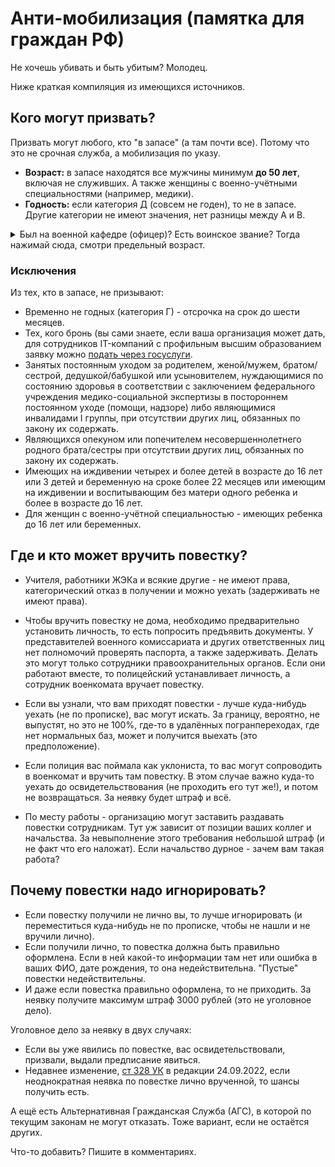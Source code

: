 # Анти-мобилизация (памятка для граждан РФ)

Не хочешь убивать и быть убитым? Молодец.

Ниже краткая компиляция из имеющихся источников.

## Кого могут призвать?

Призвать могут любого, кто "в запасе" (а там почти все). Потому что это не срочная служба, а мобилизация по указу.

- **Возраст:** в запасе находятся все мужчины минимум **до 50 лет**, включая не служивших. А также женщины с военно-учётными специальностями (например, медики).
- **Годность:** если категория Д (совсем не годен), то не в запасе. Другие категории не имеют значения, нет разницы между А и В.

<details>
  <summary>Был на военной кафедре (офицер)? Есть воинское звание? Тогда нажимай сюда, смотри предельный возраст.</summary>
  
  | Звание          | В запасе до... |
  | :-------------- | :------------- |
  | Рядовой / не служивший | 50 лет  |
  | Младшие офицеры        | 60 лет  |
  | Майоры, капитаны 3 ранга, подполковники, капитаны 2 ранга | 65 лет |
  | Выше | бессрочно |

</details>

### Исключения

Из тех, кто в запасе, не призывают:
- Временно не годных (категория Г) - отсрочка на срок до шести месяцев.
- Тех, кого бронь (вы сами знаете, если ваша организация может дать, для сотрудников IT-компаний с профильным высшим образованием заявку можно [подать через госуслуги](https://www.gosuslugi.ru/600749/1/form).
- Занятых постоянным уходом за родителем, женой/мужем, братом/сестрой, дедушкой/бабушкой или усыновителем, нуждающимися по состоянию здоровья в соответствии с заключением федерального учреждения медико-социальной экспертизы в постороннем постоянном уходе (помощи, надзоре) либо являющимися инвалидами I группы, при отсутствии других лиц, обязанных по закону их содержать.
- Являющихся опекуном или попечителем несовершеннолетнего родного брата/сестры при отсутствии других лиц, обязанных по закону их содержать. 
- Имеющих на иждивении четырех и более детей в возрасте до 16 лет или 3 детей и беременную на сроке более 22 месяцев или имеющим на иждивении и воспитывающим без матери одного ребенка и более в возрасте до 16 лет.
- Для женщин с военно-учётной специальностью - имеющих ребенка до 16 лет или беременных.

## Где и кто может вручить повестку?

- Учителя, работники ЖЭКа и всякие другие - не имеют права, категорический отказ в получении и можно уехать (задерживать не имеют права).

- Чтобы вручить повестку не дома, необходимо предварительно установить личность, то есть попросить предъявить документы. У представителей военного комиссариата и других ответственных лиц нет полномочий проверять паспорта, а также задерживать. Делать это могут только сотрудники правоохранительных органов. Если они работают вместе, то полицейский устанавливает личность, а сотрудник военкомата вручает повестку.

- Если вы узнали, что вам приходят повестки - лучше куда-нибудь уехать (не по прописке), вас могут искать. За границу, вероятно, не выпустят, но это не 100%, где-то в удалённых погранпереходах, где нет нормальных баз, может и получится выехать (это предположение).

- Если полиция вас поймала как уклониста, то вас могут сопроводить в военкомат и вручить там повестку. В этом случае важно куда-то уехать до освидетельствования (не проходить его тут же!), и потом не возвращаться. За неявку будет штраф и всё.

- По месту работы - организацию могут заставить раздавать повестки сотрудникам. Тут уж зависит от позиции ваших коллег и начальства. За невыполнение этого требования небольшой штраф (и не факт что его наложат). Если начальство дурное - зачем вам такая работа?

## Почему повестки надо игнорировать?

- Если повестку получили не лично вы, то лучше игнорировать (и переместиться куда-нибудь не по прописке, чтобы не нашли и не вручили лично).
- Если получили лично, то повестка должна быть правильно оформлена. Если в ней какой-то информации там нет или ошибка в ваших ФИО, дате рождения, то она недействительна. "Пустые" повестки недействительны.
- И даже если повестка правильно оформлена, то не приходить. За неявку получите максимум штраф 3000 рублей (это не уголовное дело).

Уголовное дело за неявку в двух случаях:
- Если вы уже явились по повестке, вас освидетельствовали, призвали, выдали предписание явиться. 
- Недавнее изменение, [ст 328 УК](https://www.consultant.ru/document/cons_doc_LAW_10699/4dda14adcf5cf9cff02b704102e58b6877c80362/) в редакции 24.09.2022, если неоднократная неявка по повестке лично врученной, то шансы получить есть.

А ещё есть Альтернативная Гражданская Служба (АГС), в которой по текущим законам не могут отказать. Тоже вариант, если не остаётся других.

Что-то добавить? Пишите в комментариях.

